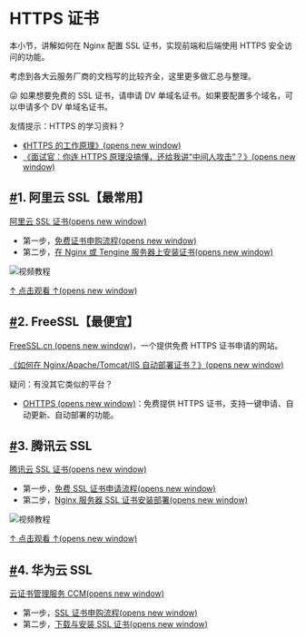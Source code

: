# HTTPS 证书

本小节，讲解如何在 Nginx 配置 SSL 证书，实现前端和后端使用 HTTPS 安全访问的功能。

考虑到各大云服务厂商的文档写的比较齐全，这里更多做汇总与整理。

😜 如果想要免费的 SSL 证书，请申请 DV 单域名证书。如果要配置多个域名，可以申请多个 DV 单域名证书。

友情提示：HTTPS 的学习资料？

- [《HTTPS 的工作原理》(opens new window)](http://www.iocoder.cn/Fight/How-HTTPS-works/?yudao)
- [《面试官：你连 HTTPS 原理没搞懂，还给我讲“中间人攻击”？》(opens new window)](http://www.iocoder.cn/Fight/Interviewer-You-do-not-understand-how-HTTPS-works-and-you-are-telling-me-about-the-man-in-the-middle-attack/?yudao)

## [#](https://doc.iocoder.cn/https/#_1-阿里云-ssl【最常用】)1. 阿里云 SSL【最常用】

[阿里云 SSL 证书(opens new window)](https://www.aliyun.com/product/cas)

- 第一步，[免费证书申购流程(opens new window)](https://help.aliyun.com/document_detail/205510.html)
- 第二步，[在 Nginx 或 Tengine 服务器上安装证书(opens new window)](https://help.aliyun.com/document_detail/98728.html)

![视频教程](https://doc.iocoder.cn/img/HTTPS%E8%AF%81%E4%B9%A6/01.png)

[↑ 点击观看 ↑(opens new window)](https://cloud.video.taobao.com/play/u/901422/p/1/e/6/t/1/306659382376.mp4)

## [#](https://doc.iocoder.cn/https/#_2-freessl【最便宜】)2. FreeSSL【最便宜】

[FreeSSL.cn (opens new window)](https://freessl.cn/)，一个提供免费 HTTPS 证书申请的网站。

[《如何在 Nginx/Apache/Tomcat/IIS 自动部署证书？》(opens new window)](https://docs.certcloud.cn/docs/installation/auto/acme/)

疑问：有没其它类似的平台？

- [OHTTPS (opens new window)](https://ohttps.com/)：免费提供 HTTPS 证书，支持一键申请、自动更新、自动部署的功能。

## [#](https://doc.iocoder.cn/https/#_3-腾讯云-ssl)3. 腾讯云 SSL

[腾讯云 SSL 证书(opens new window)](https://cloud.tencent.com/product/ssl)

- 第一步，[免费 SSL 证书申请流程(opens new window)](https://cloud.tencent.com/document/product/400/6814)
- 第二步，[Nginx 服务器 SSL 证书安装部署(opens new window)](https://cloud.tencent.com/document/product/400/35244)

![视频教程](https://doc.iocoder.cn/img/HTTPS%E8%AF%81%E4%B9%A6/02.png)

[↑ 点击观看 ↑(opens new window)](https://cloud.tencent.com/document/product/400/35244)

## [#](https://doc.iocoder.cn/https/#_4-华为云-ssl)4. 华为云 SSL

[云证书管理服务 CCM(opens new window)](https://www.huaweicloud.com/product/ccm.html)

- 第一步，[SSL 证书申购流程(opens new window)](https://support.huaweicloud.com/usermanual-ccm/ccm_01_0073.html)
- 第二步，[下载与安装 SSL 证书(opens new window)](https://support.huaweicloud.com/usermanual-ccm/ccm_01_0027.html)